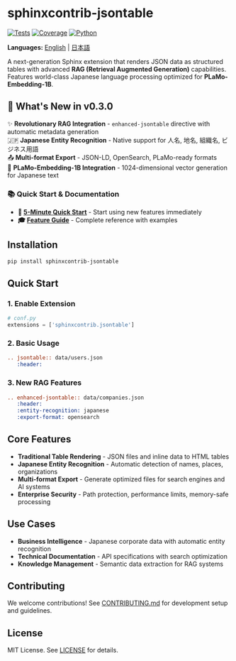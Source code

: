 # sphinxcontrib-jsontable

[![Tests](https://github.com/sasakama-code/sphinxcontrib-jsontable/actions/workflows/ci.yml/badge.svg)](https://github.com/sasakama-code/sphinxcontrib-jsontable/actions/workflows/ci.yml)
[![Coverage](https://codecov.io/gh/sasakama-code/sphinxcontrib-jsontable/graph/badge.svg)](https://codecov.io/gh/sasakama-code/sphinxcontrib-jsontable)
[![Python](https://img.shields.io/pypi/pyversions/sphinxcontrib-jsontable.svg)](https://pypi.org/project/sphinxcontrib-jsontable/)

**Languages:** [English](README.md) | [日本語](README_ja.md)

A next-generation Sphinx extension that renders JSON data as structured tables with advanced **RAG (Retrieval Augmented Generation)** capabilities. Features world-class Japanese language processing optimized for **PLaMo-Embedding-1B**.

## 🚀 What's New in v0.3.0

✨ **Revolutionary RAG Integration** - `enhanced-jsontable` directive with automatic metadata generation  
🇯🇵 **Japanese Entity Recognition** - Native support for 人名, 地名, 組織名, ビジネス用語  
📤 **Multi-format Export** - JSON-LD, OpenSearch, PLaMo-ready formats  
🤖 **PLaMo-Embedding-1B Integration** - 1024-dimensional vector generation for Japanese text  

### 📚 **Quick Start & Documentation**
- **🚀 [5-Minute Quick Start](docs/v0.3.0_quick_start.md)** - Start using new features immediately
- **🎓 [Feature Guide](docs/v0.3.0_feature_tutorial.md)** - Complete reference with examples

## Installation

```bash
pip install sphinxcontrib-jsontable
```

## Quick Start

### 1. Enable Extension
```python
# conf.py
extensions = ['sphinxcontrib.jsontable']
```

### 2. Basic Usage
```rst
.. jsontable:: data/users.json
   :header:
```

### 3. New RAG Features
```rst
.. enhanced-jsontable:: data/companies.json
   :header:
   :entity-recognition: japanese
   :export-format: opensearch
```

## Core Features

- **Traditional Table Rendering** - JSON files and inline data to HTML tables
- **Japanese Entity Recognition** - Automatic detection of names, places, organizations
- **Multi-format Export** - Generate optimized files for search engines and AI systems
- **Enterprise Security** - Path protection, performance limits, memory-safe processing

## Use Cases

- **Business Intelligence** - Japanese corporate data with automatic entity recognition
- **Technical Documentation** - API specifications with search optimization
- **Knowledge Management** - Semantic data extraction for RAG systems

## Contributing

We welcome contributions! See [CONTRIBUTING.md](CONTRIBUTING.md) for development setup and guidelines.

## License

MIT License. See [LICENSE](LICENSE) for details.